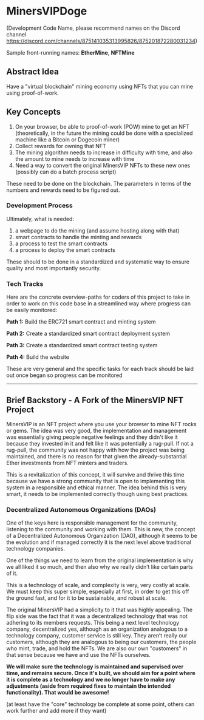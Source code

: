 # MinersVIPDoge 

(Development Code Name, please recommend names on the Discord channel https://discord.com/channels/875141035313995826/875201872280031234)

Sample front-running names: **EtherMine**, **NFTMine**


## Abstract Idea

Have a "virtual blockchain" mining economy using NFTs that you can mine using proof-of-work.


## Key Concepts

1. On your browser, be able to proof-of-work (POW) mine to get an NFT (theoretically, in the future the mining could be done with a specialized machine like a Bitcoin or Dogecoin miner)
2. Collect rewards for owning that NFT
3. The mining algorithm needs to increase in difficulty with time, and also the amount to mine needs to increase with time
4. Need a way to convert the original MinersVIP NFTs to these new ones (possibly can do a batch process script)

These need to be done on the blockchain. The parameters in terms of the numbers and rewards need to be figured out.


### Development Process 


Ultimately, what is needed:

1. a webpage to do the mining (and assume hosting along with that)
2. smart contracts to handle the minting and rewards
3. a process to test the smart contracts
4. a process to deploy the smart contracts

These should to be done in a standardized and systematic way to ensure quality and most importantly security.


### Tech Tracks

Here are the concrete overview-paths for coders of this project to take in order to work on this code base in a streamlined way where progress can be easily monitored:

**Path 1:** Build the ERC721 smart contract and minting system

**Path 2:** Create a standardized smart contract deployment system

**Path 3:** Create a standardized smart contract testing system

**Path 4:** Build the website


These are very general and the specific tasks for each track should be laid out once began so progress can be monitored

---


## Brief Backstory - A Fork of the MinersVIP NFT Project

MinersVIP is an NFT project where you use your browser to mine NFT rocks or gems. The idea was very good, the implementation and management was essentially giving people negative feelings and they didn't like it because they invested in it and felt like it was potentially a rug-pull. If not a rug-pull, the community was not happy with how the project was being maintained, and there is no reason for that given the already-substantial Ether investments from NFT minters and traders.

This is a revitalization of this concept, it will survive and thrive this time because we have a strong community that is open to implementing this system in a responsible and ethical manner. The idea behind this is very smart, it needs to be implemented correctly though using best practices.

### **Decentralized Autonomous Organizations (DAOs)**

One of the keys here is responsible management for the community, listening to the community and working with them. This is new, the concept of a Decentralized Autonomous Organization (DAO), although it seems to be the evolution and if managed correctly it is the next level above traditional technology companies. 


One of the things we need to learn from the original implementation is why we all liked it so much, and then also why we really didn’t like certain parts of it.

This is a technology of scale, and complexity is very, very costly at scale. We must keep this super simple, especially at first, in order to get this off the ground fast, and for it to be sustainable, and robust at scale.


The original MinersVIP had a simplicity to it that was highly appealing. The flip side was the fact that it was a decentralized technology that was not adhering to its members requests. This being a next level technology company, decentralized yes, although as an organization analogous to a technology company, customer service is still key. They aren’t really our customers, although they are analogous to being our customers, the people who mint, trade, and hold the NFTs. We are also our own "customers" in that sense because we have and use the NFTs ourselves.


**We will make sure the technology is maintained and supervised over time, and remains secure. Once it's built, we should aim for a point where it is complete as a technology and we no longer have to make any adjustments (aside from required fixes to maintain the intended functionality). That would be awesome!**

(at least have the "core" technology be complete at some point, others can work further and add more if they want)
